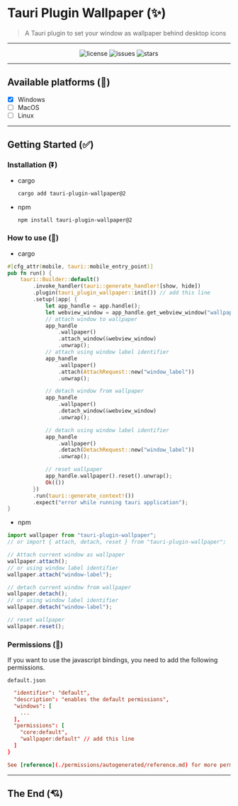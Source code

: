 # Tauri Plugin Wallpaper (✨)

> A Tauri plugin to set your window as wallpaper behind desktop icons

---

<div align="center">

![license](https://badgen.net/badge/license/MIT/blue)
![issues](https://badgen.net/github/issues/meslzy/tauri-plugin-wallpaper)
![stars](https://badgen.net/github/stars/meslzy/tauri-plugin-wallpaper)

</div>

---

## Available platforms (🚧)

- [x] Windows
- [ ] MacOS
- [ ] Linux

---

## Getting Started (✅)

### Installation (⏬)

  - cargo

    ```bash
    cargo add tauri-plugin-wallpaper@2
    ```

  - npm

    ```bash
    npm install tauri-plugin-wallpaper@2
    ```

### How to use (🌠)

- cargo

```rust
#[cfg_attr(mobile, tauri::mobile_entry_point)]
pub fn run() {
    tauri::Builder::default()
        .invoke_handler(tauri::generate_handler![show, hide])
        .plugin(tauri_plugin_wallpaper::init()) // add this line
        .setup(|app| {
            let app_handle = app.handle();
            let webview_window = app_handle.get_webview_window("wallpaper").unwrap();
            // attach window to wallpaper
            app_handle
                .wallpaper()
                .attach_window(&webview_window)
                .unwrap();
            // attach using window label identifier
            app_handle
                .wallpaper()
                .attach(AttachRequest::new("window_label"))
                .unwrap();

            // detach window from wallpaper
            app_handle
                .wallpaper()
                .detach_window(&webview_window)
                .unwrap();

            // detach using window label identifier
            app_handle
                .wallpaper()
                .detach(DetachRequest::new("window_label"))
                .unwrap();

            // reset wallpaper
            app_handle.wallpaper().reset().unwrap();
            Ok(())
        })
        .run(tauri::generate_context!())
        .expect("error while running tauri application");
}
```

- npm

```ts
import wallpaper from "tauri-plugin-wallpaper";
// or import { attach, detach, reset } from "tauri-plugin-wallpaper";

// Attach current window as wallpaper
wallpaper.attach();
// or using window label identifier
wallpaper.attach("window-label");

// detach current window from wallpaper
wallpaper.detach();
// or using window label identifier
wallpaper.detach("window-label");

// reset wallpaper
wallpaper.reset();
```

### Permissions (🔑)

If you want to use the javascript bindings, you need to add the following permissions.

`default.json`
```toml
  "identifier": "default",
  "description": "enables the default permissions",
  "windows": [
    ...
  ],
  "permissions": [
    "core:default",
    "wallpaper:default" // add this line
  ]
}

See [reference](./permissions/autogenerated/reference.md) for more permissions options.

```

---

## The End (💘)
